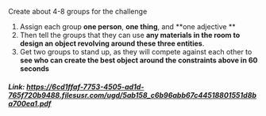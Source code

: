 Create about 4-8 groups for the challenge 
1. Assign each group **one person**, **one thing**, and **one adjective **
2. Then tell the groups that they can use **any materials in the room to design an object revolving around these three entities**. 
3. Get two groups to stand up, as they will compete against each other to **see who can create the best object around the constraints above in 60 seconds**

##### Link: https://6cd1ffaf-7753-4505-ad1d-765f720b9488.filesusr.com/ugd/5ab158_c6b96abb67c44518801551d8ba700ea1.pdf